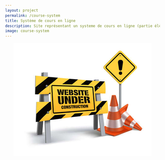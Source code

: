 ```yaml
---
layout: project
permalink: /course-system
title: Système de cours en ligne
description: Site représentant un systeme de cours en ligne (partie élève, enseignant et administrateur)
image: course-system
---
```


<div style="display:flex;justify-content:center">
    <img src="/assets/css/images/under_construction.jpg">
<div>